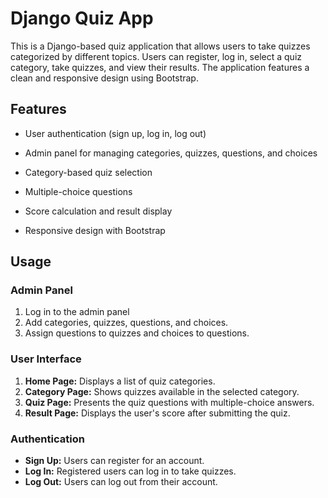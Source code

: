 # Django Quiz App

This is a Django-based quiz application that allows users to take quizzes categorized by different topics. Users can register, log in, select a quiz category, take quizzes, and view their results. The application features a clean and responsive design using Bootstrap.

## Features

- User authentication (sign up, log in, log out)
  
- Admin panel for managing categories, quizzes, questions, and choices
  
- Category-based quiz selection
  
- Multiple-choice questions
  
- Score calculation and result display
  
- Responsive design with Bootstrap

## Usage

### Admin Panel

1. Log in to the admin panel
2. Add categories, quizzes, questions, and choices.
3. Assign questions to quizzes and choices to questions.

### User Interface

1. **Home Page:** Displays a list of quiz categories.
2. **Category Page:** Shows quizzes available in the selected category.
3. **Quiz Page:** Presents the quiz questions with multiple-choice answers.
4. **Result Page:** Displays the user's score after submitting the quiz.

### Authentication

- **Sign Up:** Users can register for an account.
- **Log In:** Registered users can log in to take quizzes.
- **Log Out:** Users can log out from their account.
